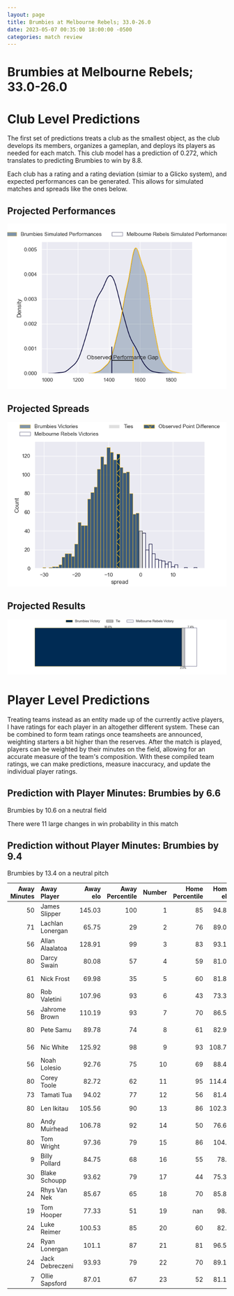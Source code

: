 ```yaml
---  
layout: page  
title: Brumbies at Melbourne Rebels; 33.0-26.0  
date: 2023-05-07 00:35:00 18:00:00 -0500  
categories: match review  
---
```

# Brumbies at Melbourne Rebels; 33.0-26.0

# Club Level Predictions


The first set of predictions treats a club as the smallest object, as the club develops its members, organizes a gameplan, and deploys its players as needed for each match. This club model has a prediction of 0.272, which translates to predicting Brumbies to win by 8.8.

Each club has a rating and a rating deviation (simiar to a Glicko system), and expected performances can be generated. This allows for simulated matches and spreads like the ones below.
## Projected Performances


![Projected Performances](plots/performances_2023-05-07-MelbourneRebels-Brumbies.png)
## Projected Spreads


![Projected Spreads](plots/spreads_2023-05-07-MelbourneRebels-Brumbies.png)
## Projected Results


![Projected Results](plots/resultbar_2023-05-07-MelbourneRebels-Brumbies.png)
# Player Level Predictions


Treating teams instead as an entity made up of the currently active players, I have ratings for each player in an altogether different system. These can be combined to form team ratings once teamsheets are announced, weighting starters a bit higher than the reserves. After the match is played, players can be weighted by their minutes on the field, allowing for an accurate measure of the team's composition. With these compiled team ratings, we can make predictions, measure inaccuracy, and update the individual player ratings.
## Prediction with Player Minutes: Brumbies by 6.6


Brumbies by 10.6 on a neutral field

There were 11 large changes in win probability in this match
## Prediction without Player Minutes: Brumbies by 9.4


Brumbies by 13.4 on a neutral pitch



|   Away Minutes | Away Player      |   Away elo |   Away Percentile |   Number |   Home Percentile |   Home elo | Home Player      |   Home Minutes |
|---------------:|:-----------------|-----------:|------------------:|---------:|------------------:|-----------:|:-----------------|---------------:|
|             50 | James Slipper    |     145.03 |               100 |        1 |                85 |      94.85 | Matt Gibbon      |             65 |
|             71 | Lachlan Lonergan |      65.75 |                29 |        2 |                76 |      89.01 | Alex Mafi        |             60 |
|             56 | Allan Alaalatoa  |     128.91 |                99 |        3 |                83 |      93.13 | Sam Talakai      |             58 |
|             80 | Darcy Swain      |      80.08 |                57 |        4 |                59 |      81.03 | Angelo Smith     |             53 |
|             61 | Nick Frost       |      69.98 |                35 |        5 |                60 |      81.89 | Trevor Hosea     |             80 |
|             80 | Rob Valetini     |     107.96 |                93 |        6 |                43 |      73.38 | Josh Kemeny      |             80 |
|             56 | Jahrome Brown    |     110.19 |                93 |        7 |                70 |      86.52 | Brad Wilkin      |             46 |
|             80 | Pete Samu        |      89.78 |                74 |        8 |                61 |      82.95 | Richard Hardwick |             80 |
|             56 | Nic White        |     125.92 |                98 |        9 |                93 |     108.72 | Ryan Louwrens    |             72 |
|             56 | Noah Lolesio     |      92.76 |                75 |       10 |                69 |      88.46 | Carter Gordon    |             80 |
|             80 | Corey Toole      |      82.72 |                62 |       11 |                95 |     114.44 | Monty Ioane      |             80 |
|             73 | Tamati Tua       |      94.02 |                77 |       12 |                56 |      81.49 | Stacey Ili       |             46 |
|             80 | Len Ikitau       |     105.56 |                90 |       13 |                86 |     102.38 | Reece Hodge      |             80 |
|             80 | Andy Muirhead    |     106.78 |                92 |       14 |                50 |      76.65 | Lachie Anderson  |             65 |
|             80 | Tom Wright       |      97.36 |                79 |       15 |                86 |     104.1  | Andrew Kellaway  |             80 |
|              9 | Billy Pollard    |      84.75 |                68 |       16 |                55 |      78.1  | Jordan Uelese    |             20 |
|             30 | Blake Schoupp    |      93.62 |                79 |       17 |                44 |      75.31 | Cabous Eloff     |             15 |
|             24 | Rhys Van Nek     |      85.67 |                65 |       18 |                70 |      85.83 | Pone Fa'amausili |             22 |
|             19 | Tom Hooper       |      77.33 |                51 |       19 |               nan |      98.2  | Tim Cardall      |             27 |
|             24 | Luke Reimer      |     100.53 |                85 |       20 |                60 |      82.9  | Vaiolini Ekuasi  |             34 |
|             24 | Ryan Lonergan    |     101.1  |                87 |       21 |                81 |      96.57 | James Tuttle     |              8 |
|             24 | Jack Debreczeni  |      93.93 |                79 |       22 |                70 |      89.12 | David Feliuai    |             34 |
|              7 | Ollie Sapsford   |      87.01 |                67 |       23 |                52 |      81.12 | Joe Pincus       |             15 |

